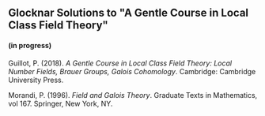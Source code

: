 ## Glocknar Solutions to "A Gentle Course in Local Class Field Theory"

#### (in progress)

Guillot, P. (2018). _A Gentle Course in Local Class Field Theory: Local Number Fields, Brauer Groups, Galois Cohomology_. Cambridge: Cambridge University Press.

Morandi, P. (1996). _Field and Galois Theory_. Graduate Texts in Mathematics, vol 167. Springer, New York, NY.
